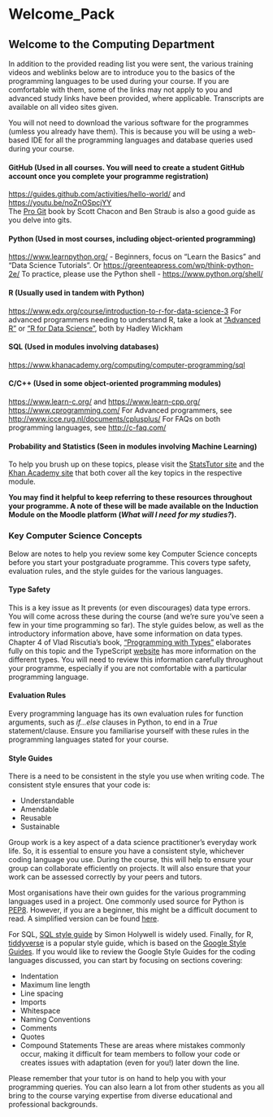 # Welcome_Pack
## Welcome to the Computing Department
In addition to the provided reading list you were sent, the various training videos and weblinks below are to introduce you to the basics of the programming languages to be used during your course.   If you are comfortable with them, some of the links may not apply to you and advanced study links have been provided, where applicable.  Transcripts are available on all video sites given.  

You will not need to download the various software for the programmes (umless you already have them).  This is because you will be using a web-based IDE for all the programming languages and database queries used during your course.  

#### GitHub (Used in all courses.  You will need to create a student GitHub account once you complete your programme registration)
https://guides.github.com/activities/hello-world/ and https://youtu.be/noZnOSpcjYY  
The [Pro Git](https://git-scm.com/book/en/v2) book by Scott Chacon and Ben Straub  is also a good guide as you delve into gits.

#### Python (Used in most courses, including object-oriented programming)
https://www.learnpython.org/ - Beginners, focus on “Learn the Basics” and “Data Science Tutorials”.
Or https://greenteapress.com/wp/think-python-2e/
To practice, please use the Python shell - https://www.python.org/shell/

#### R (Usually used in tandem with Python)
https://www.edx.org/course/introduction-to-r-for-data-science-3 
For advanced programmers needing to understand R, take a look at [“Advanced R”](https://adv-r.hadley.nz/) or [“R for Data Science”](https://r4ds.had.co.nz/), both by Hadley Wickham

#### SQL (Used in modules involving databases)
https://www.khanacademy.org/computing/computer-programming/sql

#### C/C++ (Used in some object-oriented programming modules)
https://www.learn-c.org/ and https://www.learn-cpp.org/
https://www.cprogramming.com/
For Advanced programmers, see http://www.icce.rug.nl/documents/cplusplus/
For FAQs on both programming languages, see http://c-faq.com/

#### Probability and Statistics (Seen in modules involving Machine Learning)
To help you brush up on these topics, please visit the [StatsTutor site](http://www.statstutor.ac.uk/topics/) and the [Khan Academy site](https://www.khanacademy.org/math/ap-statistics#prepare-for-the-2019-ap-statistics-exam) that both cover all the key topics in the respective module.

**You may find it helpful to keep referring to these resources throughout your programme.  A note of these will be made available on the Induction Module on the Moodle platform (_What will I need for my studies?_).**

### Key Computer Science Concepts
Below are notes to help you review some key Computer Science concepts before you start your postgraduate programme.  This covers type safety, evaluation rules, and the style guides for the various languages.

#### Type Safety
This is a key issue as It prevents (or even discourages) data type errors.  You will come across these during the course (and we’re sure you’ve seen a few in your time programming so far).  The style guides below, as well as the introductory information above, have some information on data types.  Chapter 4 of Vlad Riscutia’s book, [“Programming with Types”](https://www.manning.com/books/programming-with-types) elaborates fully on this topic and the TypeScript [website](http://www.typescriptlang.org/docs/handbook/basic-types.html) has more information on the different types.  You will need to review this information carefully throughout your programme, especially if you are not comfortable with a particular programming language.  

#### Evaluation Rules 
Every programming language has its own evaluation rules for function arguments, such as _if...else_ clauses in Python, to end in a _True_ statement/clause.  Ensure you familiarise yourself with these rules in the programming languages stated for your course.

#### Style Guides
There is a need to be consistent in the style you use when writing code.  The consistent style ensures that your code is:
-	Understandable
-	Amendable
-	Reusable
-	Sustainable

Group work is a key aspect of a data science practitioner’s everyday work life.  So, it is essential to ensure you have a consistent style, whichever coding language you use.  During the course, this will help to ensure your group can collaborate efficiently on projects.  It will also ensure that your work can be assessed correctly by your peers and tutors.  

Most organisations have their own guides for the various programming languages used in a project.  One commonly used source for Python is [PEP8](https://www.python.org/dev/peps/pep-0008/).  However, if you are a beginner, this might be a difficult document to read.  A simplified version can be found [here](https://pep8.org/).  

For SQL, [SQL style guide](https://www.sqlstyle.guide/) by Simon Holywell is widely used.  Finally, for R, [tiddyverse](https://style.tidyverse.org/) is a popular style guide, which is based on the [Google Style Guides](http://google.github.io/styleguide/).   If you would like to review the Google Style Guides for the coding languages discussed, you can start by focusing on sections covering:
-	Indentation
-	Maximum line length
-	Line spacing
-	Imports
-	Whitespace
-	Naming Conventions
-	Comments
-	Quotes
-	Compound Statements
These are areas where mistakes commonly occur, making it difficult for team members to follow your code or creates issues with adaptation (even for you!) later down the line.

Please remember that your tutor is on hand to help you with your programming queries.  You can also learn a lot from other students as you all bring to the course varying expertise from diverse educational and professional backgrounds.
